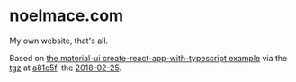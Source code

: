 # noelmace.com

My own website, that's all.

Based on [the material-ui create-react-app-with-typescript example](https://github.com/mui-org/material-ui/tree/v1-beta/examples/create-react-app-with-typescript) via the [tgz](https://codeload.github.com/mui-org/material-ui/tar.gz/v1-beta) at [a81e5f](https://github.com/mui-org/material-ui/commit/a81e5f9e54fdcc4648ffe6bdc08eaa596fb0a9bc), the [2018-02-25](https://www.w3.org/QA/Tips/iso-date).
